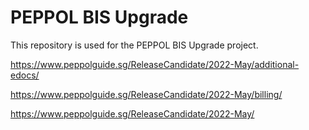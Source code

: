 
# PEPPOL BIS Upgrade

This repository is used for the PEPPOL BIS Upgrade project.

https://www.peppolguide.sg/ReleaseCandidate/2022-May/additional-edocs/

https://www.peppolguide.sg/ReleaseCandidate/2022-May/billing/

https://www.peppolguide.sg/ReleaseCandidate/2022-May/
